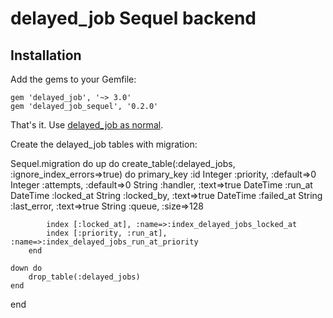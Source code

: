 # delayed_job Sequel backend

## Installation

Add the gems to your Gemfile:

    gem 'delayed_job', '~> 3.0'
    gem 'delayed_job_sequel', '0.2.0'
  

That's it. Use [delayed_job as normal](http://github.com/collectiveidea/delayed_job).

Create the delayed_job tables with migration:

Sequel.migration do
	up do
		create_table(:delayed_jobs, :ignore_index_errors=>true) do
			primary_key :id
			Integer :priority, :default=>0
			Integer :attempts, :default=>0
			String :handler, :text=>true
			DateTime :run_at
			DateTime :locked_at
			String :locked_by, :text=>true
			DateTime :failed_at
			String :last_error, :text=>true
			String :queue, :size=>128
			
			index [:locked_at], :name=>:index_delayed_jobs_locked_at
			index [:priority, :run_at], :name=>:index_delayed_jobs_run_at_priority
		end

	down do
		drop_table(:delayed_jobs)
	end
end
